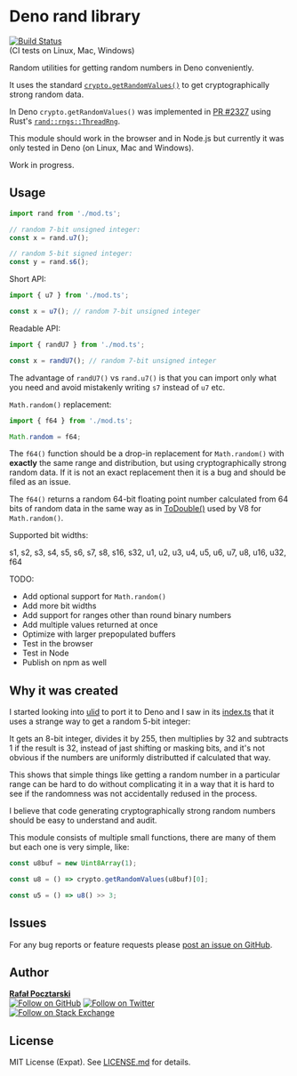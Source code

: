 Deno rand library
=

[![Build Status][actions-img]][actions-url]<br>(CI tests on Linux, Mac, Windows)

Random utilities for getting random numbers in Deno conveniently.

It uses the standard
[`crypto.getRandomValues()`](https://developer.mozilla.org/en-US/docs/Web/API/Crypto/getRandomValues)
to get cryptographically strong random data.

In Deno `crypto.getRandomValues()` was implemented in
[PR #2327](https://github.com/denoland/deno/pull/2327)
using Rust's [`rand::rngs::ThreadRng`](https://docs.rs/rand/0.6.5/rand/rngs/struct.ThreadRng.html).

This module should work in the browser and in Node.js
but currently it was only tested in Deno (on Linux, Mac and Windows).

Work in progress.

Usage
-

```ts
import rand from './mod.ts';

// random 7-bit unsigned integer:
const x = rand.u7();

// random 5-bit signed integer:
const y = rand.s6();
```

Short API:

```ts
import { u7 } from './mod.ts';

const x = u7(); // random 7-bit unsigned integer
```

Readable API:

```ts
import { randU7 } from './mod.ts';

const x = randU7(); // random 7-bit unsigned integer
```

The advantage of `randU7()` vs `rand.u7()`
is that you can import only what you need and avoid
mistakenly writing `s7` instead of `u7` etc.

`Math.random()` replacement:

```ts
import { f64 } from './mod.ts';

Math.random = f64;
```

The `f64()` function should be a drop-in replacement
for `Math.random()` with **exactly** the same range and
distribution, but using cryptographically strong random data.
If it is not an exact replacement then it is a bug
and should be filed as an issue.

The `f64()` returns a random 64-bit floating point number
calculated from 64 bits of random data in the same way
as in [ToDouble()](https://github.com/v8/v8/blob/085fed0f/src/base/utils/random-number-generator.h#L93-L99)
used by V8 for `Math.random()`.

Supported bit widths:

s1,
s2,
s3,
s4,
s5,
s6,
s7,
s8,
s16,
s32,
u1,
u2,
u3,
u4,
u5,
u6,
u7,
u8,
u16,
u32,
f64

TODO:

- Add optional support for `Math.random()`
- Add more bit widths
- Add support for ranges other than round binary numbers
- Add multiple values returned at once
- Optimize with larger prepopulated buffers
- Test in the browser
- Test in Node
- Publish on npm as well

Why it was created
-
I started looking into [ulid](https://github.com/ulid/javascript)
to port it to Deno and I saw in its
[index.ts](https://github.com/ulid/javascript/blob/a5831206a11636c94d4657b9e1a1354c529ee4e9/lib/index.ts)
that it uses a strange way to get a random 5-bit integer:

It gets an 8-bit integer, divides it by 255, then multiplies by 32
and subtracts 1 if the result is 32,
instead of jast shifting or masking bits,
and it's not obvious if the numbers are uniformly distributted
if calculated that way.

This shows that simple things like getting a random number
in a particular range can be hard to do
without complicating it in a way that it is hard to see if
the randomness was not accidentally redused in the process.

I believe that code generating cryptographically strong random
numbers should be easy to understand and audit.

This module consists of multiple small functions,
there are many of them but each one is very simple, like:

```ts
const u8buf = new Uint8Array(1);

const u8 = () => crypto.getRandomValues(u8buf)[0];

const u5 = () => u8() >> 3;
```

Issues
-
For any bug reports or feature requests please
[post an issue on GitHub][issues-url].

Author
-
[**Rafał Pocztarski**](https://pocztarski.com/)
<br/>
[![Follow on GitHub][github-follow-img]][github-follow-url]
[![Follow on Twitter][twitter-follow-img]][twitter-follow-url]
<br/>
[![Follow on Stack Exchange][stackexchange-img]][stackoverflow-url]

License
-
MIT License (Expat). See [LICENSE.md](LICENSE.md) for details.

[github-url]: https://github.com/rsp/deno-rand
[readme-url]: https://github.com/rsp/deno-rand#readme
[issues-url]: https://github.com/rsp/deno-rand/issues
[license-url]: https://github.com/rsp/deno-rand/blob/master/LICENSE.md
[actions-url]: https://github.com/rsp/deno-rand/actions
[actions-img]: https://github.com/rsp/deno-rand/workflows/ci/badge.svg?branch=master&event=push
[travis-url]: https://travis-ci.org/rsp/deno-rand
[travis-img]: https://travis-ci.org/rsp/deno-rand.svg?branch=master
[snyk-url]: https://snyk.io/test/github/rsp/deno-rand
[snyk-img]: https://snyk.io/test/github/rsp/deno-rand/badge.svg
[david-url]: https://david-dm.org/rsp/deno-rand
[david-img]: https://david-dm.org/rsp/deno-rand/status.svg
[install-img]: https://nodei.co/npm/ende.png?compact=true
[downloads-img]: https://img.shields.io/npm/dt/ende.svg
[license-img]: https://img.shields.io/npm/l/ende.svg
[stats-url]: http://npm-stat.com/charts.html?package=ende
[github-follow-url]: https://github.com/rsp
[github-follow-img]: https://img.shields.io/github/followers/rsp.svg?style=social&logo=github&label=Follow
[twitter-follow-url]: https://twitter.com/intent/follow?screen_name=pocztarski
[twitter-follow-img]: https://img.shields.io/twitter/follow/pocztarski.svg?style=social&logo=twitter&label=Follow
[stackoverflow-url]: https://stackoverflow.com/users/613198/rsp
[stackexchange-url]: https://stackexchange.com/users/303952/rsp
[stackexchange-img]: https://stackexchange.com/users/flair/303952.png
